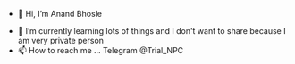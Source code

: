 - 👋 Hi, I’m Anand Bhosle
<!--- 👀 I’m interested in ... --->
- 🌱 I’m currently learning lots of things and I don't want to share because I am very private person
- 📫 How to reach me ... Telegram @Trial_NPC
                           
<!---
andrito9755/andrito9755 is a ✨ special ✨ repository because its `README.md` (this file) appears on your GitHub profile.
You can click the Preview link to take a look at your changes.
--->
